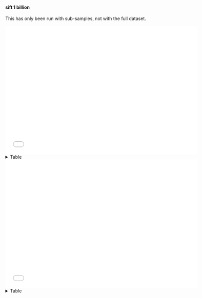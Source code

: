 #### sift 1 billion

This has only been run with sub-samples, not with the full dataset.

<iframe width="600" height="400" style="border: 0" src="..\..\..\_static\indexers_benchmark_plots\sift50m-10.html"></iframe>

<details>
<summary>Table</summary>
    
| name   | config                                                                                   |   time_search |   recall |
|:-------|:-----------------------------------------------------------------------------------------|--------------:|---------:|
| Hnsw   | `{'max_connection': 16, 'ef_construction': 200, 'ef_query': 50, 'metric': 'euclidean'}`  |        95.291 |    0.971 |
| Hnsw   | `{'max_connection': 16, 'ef_construction': 400, 'ef_query': 50, 'metric': 'euclidean'}`  |        97.240 |    0.972 |
| Hnsw   | `{'max_connection': 16, 'ef_construction': 400, 'ef_query': 100, 'metric': 'euclidean'}` |        97.672 |    0.972 |
| Hnsw   | `{'max_connection': 48, 'ef_construction': 200, 'ef_query': 50, 'metric': 'euclidean'}`  |       100.603 |    0.992 |
| Hnsw   | `{'max_connection': 64, 'ef_construction': 400, 'ef_query': 100, 'metric': 'euclidean'}` |       105.235 |    0.995 |
| Faiss  | `{'index_key': 'IVF512,Flat', 'nprobe': 16, 'metric': 'euclidean'}`                      |      1156.892 |    0.966 |
| Faiss  | `{'index_key': 'IVF128,PQ64', 'nprobe': 16, 'metric': 'euclidean'}`                      |      1359.404 |    0.936 |
| Faiss  | `{'index_key': 'IVF256,Flat', 'nprobe': 16, 'metric': 'euclidean'}`                      |      1638.537 |    0.983 |
| Faiss  | `{'index_key': 'IVF128,Flat', 'nprobe': 16, 'metric': 'euclidean'}`                      |      2323.912 |    0.994 |
| Faiss  | `{'index_key': 'IVF128,SQ8', 'nprobe': 16, 'metric': 'euclidean'}`                       |      3543.806 |    0.990 |
| Faiss  | `{'index_key': 'IVF64,Flat', 'nprobe': 16, 'metric': 'euclidean'}`                       |      3866.858 |    0.998 |
| Faiss  | `{'index_key': 'IVF32,Flat', 'nprobe': 16, 'metric': 'euclidean'}`                       |      6918.610 |    1.000 |
</details>

<iframe width="600" height="400" style="border: 0" src="..\..\..\_static\indexers_benchmark_plots\sift50m-20.html"></iframe>

<details>
<summary>Table</summary>
    
| name   | config                                                                                  |   time_search |   recall |
|:-------|:----------------------------------------------------------------------------------------|--------------:|---------:|
| Hnsw   | `{'max_connection': 16, 'ef_construction': 200, 'ef_query': 50, 'metric': 'euclidean'}` |        95.436 |    0.927 |
| Hnsw   | `{'max_connection': 48, 'ef_construction': 200, 'ef_query': 50, 'metric': 'euclidean'}` |        99.769 |    0.976 |
| Faiss  | `{'index_key': 'IVF128,PQ64', 'nprobe': 16, 'metric': 'euclidean'}`                     |      2745.310 |    0.908 |
| Faiss  | `{'index_key': 'IVF128,SQ8', 'nprobe': 16, 'metric': 'euclidean'}`                      |      6902.018 |    0.988 |
</details>
